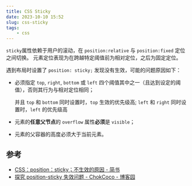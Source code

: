 ```yaml
---
title: CSS Sticky
date: 2023-10-10 15:52
slug: css-sticky
tags: 
    - css
---
```


`sticky`属性依赖于用户的滚动，在 `position:relative` 与 `position:fixed` 定位之间切换。
元素定位表现为在跨越特定阈值前为相对定位，之后为固定定位。

遇到布局时设置了 `position: sticky;` 发现没有生效，可能的问题原因如下：

- 必须指定 `top`, `right`, `bottom` 或 `left` 四个阈值其中之一（且达到设定的阈值），否则其行为与相对定位相同；

    并且 `top` 和 `bottom` 同时设置时，`top` 生效的优先级高; `left` 和 `right` 同时设置时，`left` 的优先级高

- 元素的**任意父节点**的 `overflow` 属性**必须**是 `visible`；

- 元素的父容器的高度必须大于当前元素。


## 参考

- [CSS：position：sticky；不生效的原因 - 简书](https://www.jianshu.com/p/41663ee18e48)
- [探究 position-sticky 失效问题 - ChokCoco - 博客园](https://www.cnblogs.com/coco1s/p/14180476.html)

